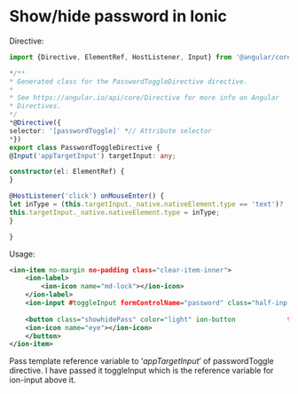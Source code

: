 # Show/hide password in Ionic

Directive:

```typescript
import {Directive, ElementRef, HostListener, Input} from '@angular/core';

*/**
* Generated class for the PasswordToggleDirective directive.
*
* See https://angular.io/api/core/Directive for more info on Angular
* Directives.
*/
*@Directive({
selector: '[passwordToggle]' *// Attribute selector
*})
export class PasswordToggleDirective {
@Input('appTargetInput') targetInput: any;

constructor(el: ElementRef) {
}

@HostListener('click') onMouseEnter() {
let inType = (this.targetInput._native.nativeElement.type == 'text')? 'password': 'text';
this.targetInput._native.nativeElement.type = inType;
}

}
```

Usage:

```xml
<ion-item no-margin no-padding class="clear-item-inner">
    <ion-label>
        <ion-icon name="md-lock"></ion-icon>
    </ion-label>
    <ion-input #toggleInput formControlName="password" class="half-inp half-border-inp" type="password" placeholder="Password"></ion-input>
    
    <button class="showhidePass" color="light" ion-button             type="button" clear item-end passwordToggle     [appTargetInput]="toggleInput">
    <ion-icon name="eye"></ion-icon>
    </button>
</ion-item>
```

Pass template reference variable to ‘*appTargetInput*’ of passwordToggle directive. I have passed it toggleInput which is the reference variable for ion-input above it.
